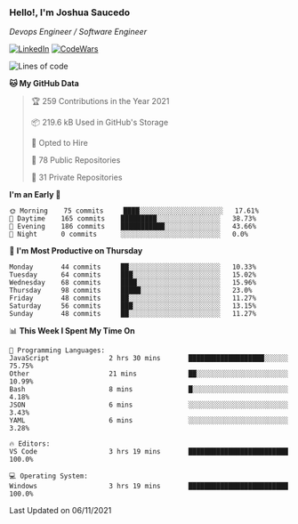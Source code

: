 ### Hello!, I'm Joshua Saucedo
*Devops Engineer / Software Engineer*  

[![LinkedIn](https://img.shields.io/badge/LinkedIn-0073b1?logo=linkedin&style=flat-square&logoColor=white)](https://www.linkedin.com/in/joshua-nathanael-saucedo-uriarte-bb0336169/)
[![CodeWars](https://www.codewars.com/users/joshuansu0897/badges/micro)](https://www.codewars.com/users/joshuansu0897)

<!--START_SECTION:waka-->
![Lines of code](https://img.shields.io/badge/From%20Hello%20World%20I%27ve%20Written-3.7%20million%20lines%20of%20code-blue)

**🐱 My GitHub Data** 

> 🏆 259 Contributions in the Year 2021
 > 
> 📦 219.6 kB Used in GitHub's Storage 
 > 
> 💼 Opted to Hire
 > 
> 📜 78 Public Repositories 
 > 
> 🔑 31 Private Repositories  
 > 
**I'm an Early 🐤** 

```text
🌞 Morning    75 commits     ████░░░░░░░░░░░░░░░░░░░░░   17.61% 
🌆 Daytime    165 commits    █████████░░░░░░░░░░░░░░░░   38.73% 
🌃 Evening    186 commits    ███████████░░░░░░░░░░░░░░   43.66% 
🌙 Night      0 commits      ░░░░░░░░░░░░░░░░░░░░░░░░░   0.0%

```
📅 **I'm Most Productive on Thursday** 

```text
Monday       44 commits     ██░░░░░░░░░░░░░░░░░░░░░░░   10.33% 
Tuesday      64 commits     ███░░░░░░░░░░░░░░░░░░░░░░   15.02% 
Wednesday    68 commits     ████░░░░░░░░░░░░░░░░░░░░░   15.96% 
Thursday     98 commits     █████░░░░░░░░░░░░░░░░░░░░   23.0% 
Friday       48 commits     ██░░░░░░░░░░░░░░░░░░░░░░░   11.27% 
Saturday     56 commits     ███░░░░░░░░░░░░░░░░░░░░░░   13.15% 
Sunday       48 commits     ██░░░░░░░░░░░░░░░░░░░░░░░   11.27%

```


📊 **This Week I Spent My Time On** 

```text
💬 Programming Languages: 
JavaScript               2 hrs 30 mins       ███████████████████░░░░░░   75.75% 
Other                    21 mins             ██░░░░░░░░░░░░░░░░░░░░░░░   10.99% 
Bash                     8 mins              █░░░░░░░░░░░░░░░░░░░░░░░░   4.18% 
JSON                     6 mins              ░░░░░░░░░░░░░░░░░░░░░░░░░   3.43% 
YAML                     6 mins              ░░░░░░░░░░░░░░░░░░░░░░░░░   3.28%

🔥 Editors: 
VS Code                  3 hrs 19 mins       █████████████████████████   100.0%

💻 Operating System: 
Windows                  3 hrs 19 mins       █████████████████████████   100.0%

```


 Last Updated on 06/11/2021
<!--END_SECTION:waka-->
